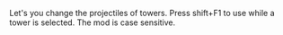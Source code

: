 Let's you change the projectiles of towers. Press shift+F1 to use while a tower is selected. The mod is case sensitive.